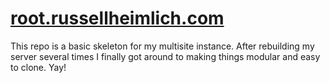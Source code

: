 # [root.russellheimlich.com](https://root.russellheimlich.com)

This repo is a basic skeleton for my multisite instance. After rebuilding my server several times I finally got around to making things modular and easy to clone. Yay!